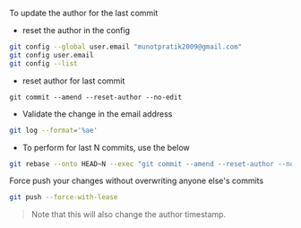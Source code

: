 To update the author for the last commit

- reset the author in the config

```bash
git config --global user.email "munotpratik2009@gmail.com"
git config user.email
git config --list
```

- reset author for last commit

```
git commit --amend --reset-author --no-edit
```

- Validate the change in the email address

```bash
git log --format='%ae'
```

- To perform for last N commits, use the below

```bash
git rebase --onto HEAD~N --exec "git commit --amend --reset-author --no-edit" HEAD~N
```

Force push your changes without overwriting anyone else's commits

```bash
git push --force-with-lease
```

> Note that this will also change the author timestamp.
